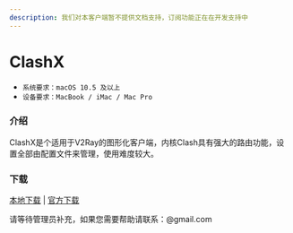 ```yaml
---
description: 我们对本客户端暂不提供文档支持，订阅功能正在在开发支持中
---
```


# ClashX

* `系统要求：macOS 10.5 及以上`
* `设备要求：MacBook / iMac / Mac Pro`

### 介绍

ClashX是个适用于V2Ray的图形化客户端，内核Clash具有强大的路由功能，设置全部由配置文件来管理，使用难度较大。

### 下载

[本地下载](https://bmxcloud.cc/dl.php?type=d&id=11) \| [官方下载](https://github.com/Fndroid/clash_for_windows_pkg/releases/download/0.5.8/Clash.for.Windows-0.5.8-win.zip)

请等待管理员补充，如果您需要帮助请联系：@gmail.com

